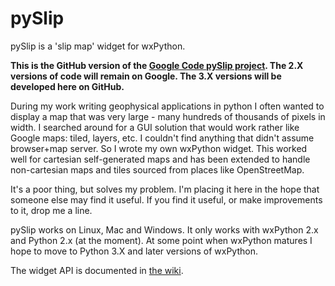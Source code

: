# pySlip
pySlip is a 'slip map' widget for wxPython.

**This is the GitHub version of the [Google Code pySlip project](https://code.google.com/p/pyslip).
The 2.X versions of code will remain on Google.
The 3.X versions will be developed here on GitHub.**

During my work writing geophysical applications in python I often wanted to
display a map that was very large - many hundreds of thousands of pixels in
width.  I searched around for a GUI solution that would work rather like Google
maps: tiled, layers, etc.  I couldn't find anything that didn't assume
browser+map server.  So I wrote my own wxPython widget.  This worked well for
cartesian self-generated maps and has been extended to handle non-cartesian
maps and tiles sourced from places like OpenStreetMap.

It's a poor thing, but solves my problem.  I'm placing it here in the hope that
someone else may find it useful.  If you find it useful, or make improvements
to it, drop me a line.

pySlip works on Linux, Mac and Windows.  It only works with wxPython 2.x and
Python 2.x (at the moment).  At some point when wxPython matures I hope to
move to Python 3.X and later versions of wxPython.

The widget API is documented in [the wiki](https://github.com/rzzzwilson/pySlip/wiki/The-pySlip-API).
